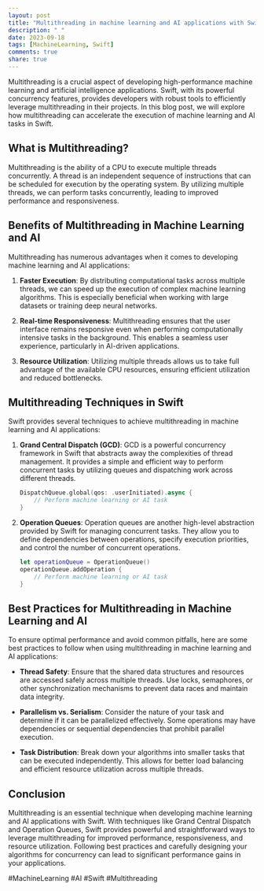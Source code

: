 ```yaml
---
layout: post
title: "Multithreading in machine learning and AI applications with Swift"
description: " "
date: 2023-09-18
tags: [MachineLearning, Swift]
comments: true
share: true
---
```


Multithreading is a crucial aspect of developing high-performance machine learning and artificial intelligence applications. Swift, with its powerful concurrency features, provides developers with robust tools to efficiently leverage multithreading in their projects. In this blog post, we will explore how multithreading can accelerate the execution of machine learning and AI tasks in Swift.

## What is Multithreading?

Multithreading is the ability of a CPU to execute multiple threads concurrently. A thread is an independent sequence of instructions that can be scheduled for execution by the operating system. By utilizing multiple threads, we can perform tasks concurrently, leading to improved performance and responsiveness.

## Benefits of Multithreading in Machine Learning and AI

Multithreading has numerous advantages when it comes to developing machine learning and AI applications:

1. **Faster Execution**: By distributing computational tasks across multiple threads, we can speed up the execution of complex machine learning algorithms. This is especially beneficial when working with large datasets or training deep neural networks.

2. **Real-time Responsiveness**: Multithreading ensures that the user interface remains responsive even when performing computationally intensive tasks in the background. This enables a seamless user experience, particularly in AI-driven applications.

3. **Resource Utilization**: Utilizing multiple threads allows us to take full advantage of the available CPU resources, ensuring efficient utilization and reduced bottlenecks.

## Multithreading Techniques in Swift

Swift provides several techniques to achieve multithreading in machine learning and AI applications:

1. **Grand Central Dispatch (GCD)**: GCD is a powerful concurrency framework in Swift that abstracts away the complexities of thread management. It provides a simple and efficient way to perform concurrent tasks by utilizing queues and dispatching work across different threads.

    ```swift
    DispatchQueue.global(qos: .userInitiated).async {
        // Perform machine learning or AI task
    }
    ```

2. **Operation Queues**: Operation queues are another high-level abstraction provided by Swift for managing concurrent tasks. They allow you to define dependencies between operations, specify execution priorities, and control the number of concurrent operations.

    ```swift
    let operationQueue = OperationQueue()
    operationQueue.addOperation {
        // Perform machine learning or AI task
    }
    ```

## Best Practices for Multithreading in Machine Learning and AI

To ensure optimal performance and avoid common pitfalls, here are some best practices to follow when using multithreading in machine learning and AI applications:

- **Thread Safety**: Ensure that the shared data structures and resources are accessed safely across multiple threads. Use locks, semaphores, or other synchronization mechanisms to prevent data races and maintain data integrity.

- **Parallelism vs. Serialism**: Consider the nature of your task and determine if it can be parallelized effectively. Some operations may have dependencies or sequential dependencies that prohibit parallel execution.

- **Task Distribution**: Break down your algorithms into smaller tasks that can be executed independently. This allows for better load balancing and efficient resource utilization across multiple threads.

## Conclusion

Multithreading is an essential technique when developing machine learning and AI applications with Swift. With techniques like Grand Central Dispatch and Operation Queues, Swift provides powerful and straightforward ways to leverage multithreading for improved performance, responsiveness, and resource utilization. Following best practices and carefully designing your algorithms for concurrency can lead to significant performance gains in your applications.

#MachineLearning #AI #Swift #Multithreading